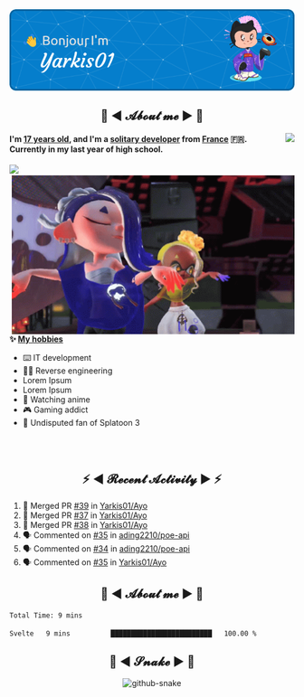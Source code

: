 <div align="center">
  <img src="assets/header.png" />
</div>

<h2 align="center">💬 ◄ 𝓐𝓫𝓸𝓾𝓽 𝓶𝓮 ► 💬</h2>
<img src="https://count.getloli.com/get/@Yarkis01?theme=moebooru" align="right" />

<h4>I'm <ins>17 years old</ins>, and I'm a <ins>solitary developer</ins> from <ins>France</ins> 🇫🇷.<br />
Currently in my last year of high school.</h4>

<img src="https://skillicons.dev/icons?theme=dark&i=linux,vscode,eclipse,git,python,java,flask,svelte">

<br />

<img src="assets/splatoon3.gif" width="500" align="right" />

**✨ <ins>My hobbies</ins>**
- ⌨️ IT development 
- 👨‍💻 Reverse engineering
- Lorem Ipsum
- Lorem Ipsum
- 👀 Watching anime
- 🎮 Gaming addict
- 🔫 Undisputed fan of Splatoon 3

<br /><br />

<h2 align="center">⚡ ◄ 𝓡𝓮𝓬𝓮𝓷𝓽 𝓐𝓬𝓽𝓲𝓿𝓲𝓽𝔂 ► ⚡</h2>

<!--START_SECTION:activity-->
1. 🎉 Merged PR [#39](https://github.com/Yarkis01/Ayo/pull/39) in [Yarkis01/Ayo](https://github.com/Yarkis01/Ayo)
2. 🎉 Merged PR [#37](https://github.com/Yarkis01/Ayo/pull/37) in [Yarkis01/Ayo](https://github.com/Yarkis01/Ayo)
3. 🎉 Merged PR [#38](https://github.com/Yarkis01/Ayo/pull/38) in [Yarkis01/Ayo](https://github.com/Yarkis01/Ayo)
4. 🗣 Commented on [#35](https://github.com/ading2210/poe-api/issues/35) in [ading2210/poe-api](https://github.com/ading2210/poe-api)
5. 🗣 Commented on [#34](https://github.com/ading2210/poe-api/issues/34) in [ading2210/poe-api](https://github.com/ading2210/poe-api)
6. 🗣 Commented on [#35](https://github.com/Yarkis01/Ayo/issues/35) in [Yarkis01/Ayo](https://github.com/Yarkis01/Ayo)
<!--END_SECTION:activity-->

<h2 align="center">💬 ◄ 𝓐𝓫𝓸𝓾𝓽 𝓶𝓮 ► 💬</h2>

<!--START_SECTION:waka-->

```text
Total Time: 9 mins

Svelte   9 mins          █████████████████████████   100.00 %
```

<!--END_SECTION:waka-->

<div align="center">
  <h2 align="center">🐍 ◄ 𝓢𝓷𝓪𝓴𝓮 ► 🐍</h2>
  <picture>
    <source media="(prefers-color-scheme: dark)" srcset="github-snake-dark.svg" />
    <source media="(prefers-color-scheme: light)" srcset="github-snake.svg" />
    <img alt="github-snake" src="github-snake.svg" />
  </picture>
</div>
